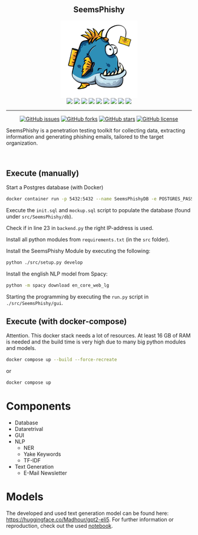 <div align="center">
<h2>SeemsPhishy</h2>

<img src="doc/logo.png" alt="Logo" width="210" align="center"/>
<br>
<img src="https://img.shields.io/badge/postgresql-grey?style=flat-square&logo=postgresql"/>
<img src="https://img.shields.io/badge/docker-grey?style=flat-square&logo=docker"/>
<img src="https://img.shields.io/badge/flask-grey?style=flat-square&logo=flask"/>
<img src="https://img.shields.io/badge/python-grey?style=flat-square&logo=python"/>
<img src="https://img.shields.io/badge/PyTorch-grey?style=flat-square&logo=PyTorch"/>
<img src="https://img.shields.io/badge/scikit-learn-grey?style=flat-square&logo=scikit-learn"/>
<img src="https://img.shields.io/badge/bootstrap-grey?style=flat-square&logo=bootstrap"/>
<img src="https://img.shields.io/badge/html5-grey?style=flat-square&logo=html5"/>
<img src="https://img.shields.io/badge/css3-grey?style=flat-square&logo=css3"/>
</p>

---

[![GitHub issues](https://img.shields.io/github/issues/Madhour/SeemsPhishy?style=flat-square)](https://github.com/Madhour/SeemsPhishy/issues)
[![GitHub forks](https://img.shields.io/github/forks/Madhour/SeemsPhishy?style=flat-square)](https://github.com/Madhour/SeemsPhishy/network)
[![GitHub stars](https://img.shields.io/github/stars/Madhour/SeemsPhishy?style=flat-square)](https://github.com/Madhour/SeemsPhishy/stargazers)
[![GitHub license](https://img.shields.io/github/license/Madhour/SeemsPhishy?style=flat-square)](https://github.com/Madhour/SeemsPhishy/blob/main/LICENSE)

</div>


SeemsPhishy is a penetration testing toolkit for collecting data, extracting information and generating phishing emails, tailored to the target organization. 




<br>

## Execute (manually)

Start a Postgres database (with Docker)
```bash
docker container run -p 5432:5432 --name SeemsPhishyDB -e POSTGRES_PASSWORD=1234 postgres:12.2 
````
Execute the ``init.sql`` and ``mockup.sql`` script to populate the database (found under ``src/SeemsPhishy/db``).


Check if in line  23 in ``backend.py`` the right IP-address is used.

Install all python modules from ```requirements.txt``` (in the ```src``` folder).

Install the SeemsPhishy Module by executing the following:
```bash
python ./src/setup.py develop
```

Install the english NLP model from Spacy:
```bash
python -m spacy download en_core_web_lg
```

Starting the programming by executing the ``run.py`` script in ```./src/SeemsPhishy/gui```.

## Execute (with docker-compose)

Attention. This docker stack needs a lot of resources. 
At least 16 GB of RAM is needed and the build time is very high due to many big python modules and models.

```bash
docker compose up --build --force-recreate
```

or 

```bash
docker compose up
```

# Components

- Database
- Dataretrival
- GUI
- NLP
  - NER
  - Yake Keywords
  - TF-IDF
- Text Generation
  - E-Mail Newsletter


# Models

The developed and used text generation model can be found here: https://huggingface.co/Madhour/gpt2-eli5. For further information or reproduction, check out the used [notebook](doc/gpt2_finetuning.ipynb).